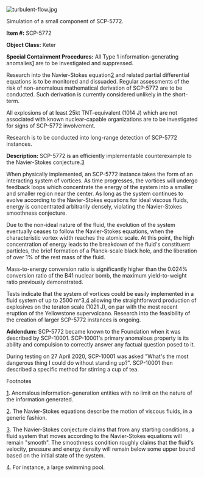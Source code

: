 ![turbulent-flow.jpg](http://scp-wiki.wdfiles.com/local--files/scp-5772/turbulent-flow.jpg)

Simulation of a small component of SCP-5772.

**Item #:** SCP-5772

**Object Class:** Keter

**Special Containment Procedures:** All Type 1 information-generating anomalies[1](javascript:;) are to be investigated and suppressed.

Research into the Navier-Stokes equation[2](javascript:;) and related partial differential equations is to be monitored and dissuaded. Regular assessments of the risk of non-anomalous mathematical derivation of SCP-5772 are to be conducted. Such derivation is currently considered unlikely in the short-term.

All explosions of at least 25kt TNT-equivalent (1014 J) which are not associated with known nuclear-capable organizations are to be investigated for signs of SCP-5772 involvement.

Research is to be conducted into long-range detection of SCP-5772 instances.

**Description:** SCP-5772 is an efficiently implementable counterexample to the Navier-Stokes conjecture.[3](javascript:;)

When physically implemented, an SCP-5772 instance takes the form of an interacting system of vortices. As time progresses, the vortices will undergo feedback loops which concentrate the energy of the system into a smaller and smaller region near the center. As long as the system continues to evolve according to the Navier-Stokes equations for ideal viscous fluids, energy is concentrated arbitrarily densely, violating the Navier-Stokes smoothness conjecture.

Due to the non-ideal nature of the fluid, the evolution of the system eventually ceases to follow the Navier-Stokes equations, when the characteristic vortex width reaches the atomic scale. At this point, the high concentration of energy leads to the breakdown of the fluid's constituent particles, the brief formation of a Planck-scale black hole, and the liberation of over 1% of the rest mass of the fluid.

Mass-to-energy conversion ratio is significantly higher than the 0.024% conversion ratio of the B41 nuclear bomb, the maximum yield-to-weight ratio previously demonstrated.

Tests indicate that the system of vortices could be easily implemented in a fluid system of up to 2500 m^3,[4](javascript:;) allowing the straightforward production of explosives on the teraton scale (1021 J), on par with the most recent eruption of the Yellowstone supervolcano. Research into the feasibility of the creation of larger SCP-5772 instances is ongoing.

**Addendum:** SCP-5772 became known to the Foundation when it was described by SCP-10001. SCP-10001's primary anomalous property is its ability and compulsion to correctly answer any factual question posed to it.

During testing on 27 April 2020, SCP-10001 was asked "What's the most dangerous thing I could do without standing up?". SCP-10001 then described a specific method for stirring a cup of tea.

Footnotes

[1](javascript:;). Anomalous information-generation entities with no limit on the nature of the information generated.

[2](javascript:;). The Navier-Stokes equations describe the motion of viscous fluids, in a generic fashion.

[3](javascript:;). The Navier-Stokes conjecture claims that from any starting conditions, a fluid system that moves according to the Navier-Stokes equations will remain "smooth". The smoothness condition roughly claims that the fluid's velocity, pressure and energy density will remain below some upper bound based on the initial state of the system.

[4](javascript:;). For instance, a large swimming pool.